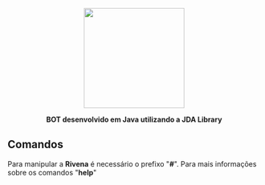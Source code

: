 
<p align="center">
 <img width="200" height="200" src="https://i.imgur.com/5GMAuE8.jpg"> <br>
</p>

**<p align="center">BOT desenvolvido em Java utilizando a JDA Library**
</p>

## Comandos

Para manipular a **Rivena** é necessário o prefixo "**#**". Para mais informações sobre os comandos "**help**"  
